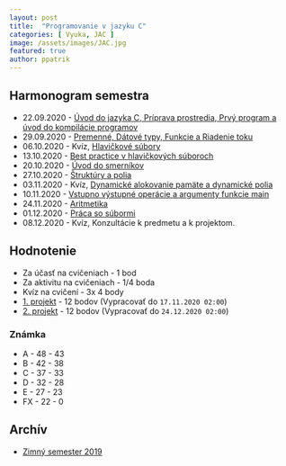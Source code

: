 ```yaml
---
layout: post
title:  "Programovanie v jazyku C"
categories: [ Vyuka, JAC ]
image: /assets/images/JAC.jpg
featured: true
author: ppatrik
---
```


## Harmonogram semestra
* 22.09.2020 - [Úvod do jazyka C, Príprava prostredia, Prvý program a úvod do kompilácie programov]({{site.base_url}}/vyuka/jac/2020/09/22/JAC-Cvicenie01)
* 29.09.2020 - [Premenné, Dátové typy, Funkcie a Riadenie toku]({{site.base_url}}/vyuka/jac/2020/09/29/JAC-Cvicenie02)
* 06.10.2020 - Kvíz, [Hlavičkové súbory]({{site.base_url}}/vyuka/jac/2020/10/06/JAC-Cvicenie03)
* 13.10.2020 - [Best practice v hlavičkových súboroch]({{site.base_url}}/vyuka/jac/2020/10/13/JAC-Cvicenie04)
* 20.10.2020 - [Úvod do smerníkov]({{site.base_url}}/vyuka/jac/2020/10/20/JAC-Cvicenie05)
* 27.10.2020 - [Štruktúry a polia]({{site.base_url}}/vyuka/jac/2020/10/27/JAC-Cvicenie06)
* 03.11.2020 - Kvíz, [Dynamické alokovanie pamäte a dynamické polia]({{site.base_url}}/vyuka/jac/2020/11/03/JAC-Cvicenie07)
* 10.11.2020 - [Vstupno výstupné operácie a argumenty funkcie main]({{site.base_url}}/vyuka/jac/2020/11/10/JAC-Cvicenie08)
* 24.11.2020 - [Aritmetika]({{site.base_url}}/vyuka/jac/2020/11/24/JAC-Cvicenie09)
* 01.12.2020 - [Práca so súbormi]({{site.base_url}}/vyuka/jac/2020/12/01/JAC-Cvicenie10)
* 08.12.2020 - Kvíz, Konzultácie k predmetu a k projektom.

## Hodnotenie
* Za účasť na cvičeniach - 1 bod
* Za aktivitu na cvičeniach - 1/4 boda
* Kvíz na cvičení - 3x 4 body
* [1. projekt]({{site.base_url}}/vyuka/jac/2020/11/03/JAC-Projekt1) - 12 bodov  (Vypracovať do `17.11.2020 02:00`)
* [2. projekt]({{site.base_url}}/vyuka/jac/2020/12/01/JAC-Projekt2) - 12 bodov  (Vypracovať do `24.12.2020 02:00`)

### Známka
* A - 48 - 43
* B - 42 - 38
* C - 37 - 33
* D - 32 - 28
* E - 27 - 23
* FX - 22 - 0

## Archív

* [Zimný semester 2019]({{site.base_url}}/vyuka/jac/zs2019/2019/09/20/JAC-0)
